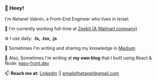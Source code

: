 ### 👋  Heey!
I'm Netanel Vaknin, a Front-End Engineer who lives in Israel.

<div>
  <p>🏢 I'm currently working full-time at <a href="https://zeekit.me/">Zeekit (A Walmart company)</a><p>
  <p>⚙️ I use daily: <strong>.ts, .tsx, .js</strong></p>
  <p>💅 Sometimes I'm writing and sharing my knowledge in <a href="https://medium.com/@vakninetanel">Medium</a></p>
  <p>💅 Also, Sometimes I'm writing at <strong>my own blog</strong> that I built using React & Node:  <a href="https://www.easy-front.dev/">easy-front.dev</a></p>
  <p>📫 <strong>Reach me at:</strong> <a href="https://www.linkedin.com/in/netanel-vaknin/">Linkedin</a> || <a href="mailto:emailofnetanel@gmail.com">emailofnetanel@gmail.com</a><p>
</div>

<!--
**netanelvaknin/netanelvaknin** is a ✨ _special_ ✨ repository because its `README.md` (this file) appears on your GitHub profile.

Here are some ideas to get you started:

- 🔭 I’m currently working on ...
- 🌱 I’m currently learning ...
- 👯 I’m looking to collaborate on ...
- 🤔 I’m looking for help with ...
- 💬 Ask me about ...
- 📫 How to reach me: ...
- 😄 Pronouns: ...
- ⚡ Fun fact: ...
-->
